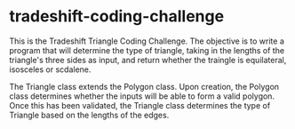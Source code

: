 # tradeshift-coding-challenge

This is the Tradeshift Triangle Coding Challenge. The objective is to write a program that will determine the type of triangle, taking in the lengths of the triangle's three sides as input, and return whether the traingle is equilateral, isosceles or scdalene.

The Triangle class extends the Polygon class. Upon creation, the Polygon class determines whether the inputs will be able to form a valid polygon. Once this has been validated, the Triangle class determines the type of Triangle based on the lengths of the edges. 
